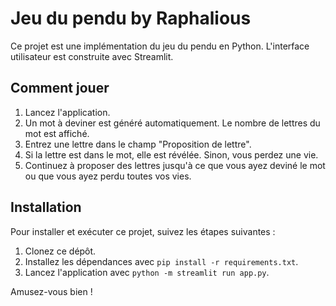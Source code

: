  # Jeu du pendu by Raphalious

 Ce projet est une implémentation du jeu du pendu en Python. L'interface utilisateur est construite avec Streamlit.

 ## Comment jouer

 1. Lancez l'application.
 2. Un mot à deviner est généré automatiquement. Le nombre de lettres du mot est affiché.
 3. Entrez une lettre dans le champ "Proposition de lettre".
 4. Si la lettre est dans le mot, elle est révélée. Sinon, vous perdez une vie.
 5. Continuez à proposer des lettres jusqu'à ce que vous ayez deviné le mot ou que vous ayez perdu toutes vos vies.

 ## Installation

 Pour installer et exécuter ce projet, suivez les étapes suivantes :

 1. Clonez ce dépôt.
 2. Installez les dépendances avec `pip install -r requirements.txt`.
 3. Lancez l'application avec `python -m streamlit run app.py`.

 Amusez-vous bien !
